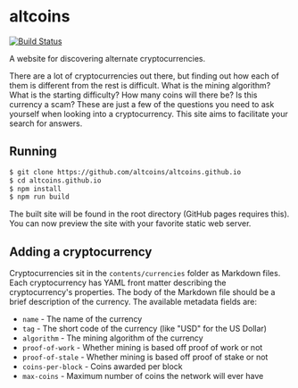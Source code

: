 # altcoins

[![Build Status](https://travis-ci.org/altcoins/altcoins.github.io.png)](https://travis-ci.org/altcoins/altcoins.github.io)

A website for discovering alternate cryptocurrencies.

There are a lot of cryptocurrencies out there, but finding out how each of them
is different from the rest is difficult. What is the mining algorithm? What is
the starting difficulty? How many coins will there be? Is this currency a scam?
These are just a few of the questions you need to ask yourself when looking into
a cryptocurrency. This site aims to facilitate your search for answers.

## Running

``` bash
$ git clone https://github.com/altcoins/altcoins.github.io
$ cd altcoins.github.io
$ npm install
$ npm run build
```

The built site will be found in the root directory (GitHub pages requires this).
You can now preview the site with your favorite static web server.

## Adding a cryptocurrency

Cryptocurrencies sit in the `contents/currencies` folder as Markdown files. Each
cryptocurrency has YAML front matter describing the cryptocurrency's properties.
The body of the Markdown file should be a brief description of the currency. The
available metadata fields are:

  - `name` - The name of the currency
  - `tag` - The short code of the currency (like "USD" for the US Dollar)
  - `algorithm` - The mining algorithm of the currency
  - `proof-of-work` - Whether mining is based off proof of work or not
  - `proof-of-stale` - Whether mining is based off proof of stake or not
  - `coins-per-block` - Coins awarded per block
  - `max-coins` - Maximum number of coins the network will ever have